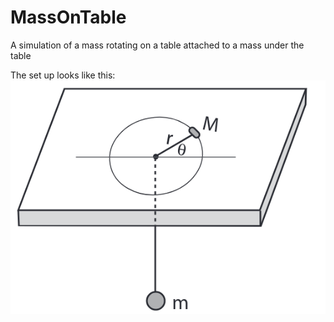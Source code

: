 # MassOnTable
A simulation of a mass rotating on a table attached to a mass under the table

The set up looks like this:
![](picture.png)
